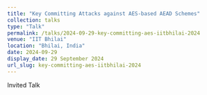 ```yaml
---
title: "Key Committing Attacks against AES-based AEAD Schemes"
collection: talks
type: "Talk"
permalink: /talks/2024-09-29-key-committing-aes-iitbhilai-2024
venue: "IIT Bhilai"
location: "Bhilai, India"
date: 2024-09-29
display_date: 29 September 2024
url_slug: key-committing-aes-iitbhilai-2024
---
```


Invited Talk
